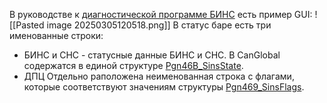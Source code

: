 В руководстве к [диагностической программе БИНС](https://wiki.okbtsp.com/spaces/BM9A33MB/pages/143327394/%D0%91%D0%B8%D0%BD%D1%817?preview=/143327394/143327395/%D0%9F%D0%B0%D1%81%D0%BB%D1%8F%D0%B4%D0%BE%D1%9E%D0%BD%D0%B0%D1%81%D1%86%D1%8C%20%D0%B4%D0%B7%D0%B5%D1%8F%D0%BD%D0%BD%D1%8F%D1%9E%20%D0%BF%D1%80%D1%8B%20%D0%BF%D1%80%D0%B0%D1%86%D1%8B%20%D0%B7%20%D0%91%D0%86%D0%9D%D0%A1-7.docx) есть пример GUI:
![[Pasted image 20250305120518.png]]
В статус баре есть три именованные строки:
- БИНС и СНС - статусные данные БИНС и СНС. В CanGlobal содержатся в единой структуре [Pgn46B_SinsState](https://repo.okbtsp.com/projects/BUMBLEBEE/repos/interface/browse/CanGlobal/CanGlobal_Sins.h#325).
- ДПЦ
Отдельно раположена неименованная строка с флагами, которые соответствуют значениям структуры [Pgn469_SinsFlags](https://repo.okbtsp.com/projects/BUMBLEBEE/repos/interface/browse/CanGlobal/CanGlobal_Sins.h#280).